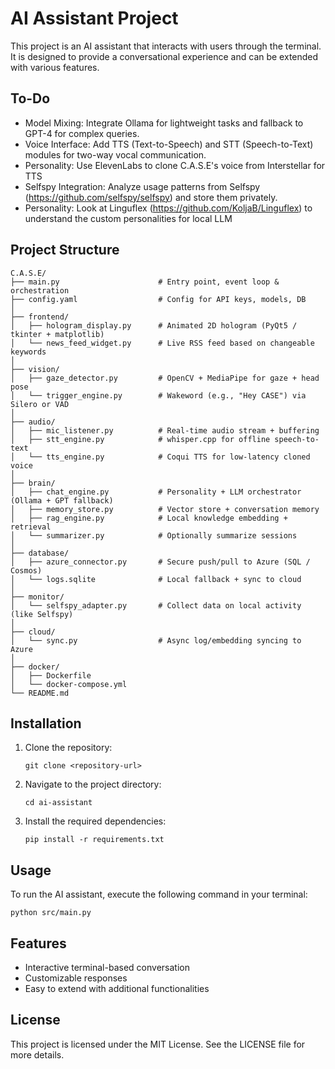 # AI Assistant Project

This project is an AI assistant that interacts with users through the terminal. It is designed to provide a conversational experience and can be extended with various features.


## To-Do
- Model Mixing: Integrate Ollama for lightweight tasks and fallback to GPT-4 for complex queries.
- Voice Interface: Add TTS (Text-to-Speech) and STT (Speech-to-Text) modules for two-way vocal communication.
- Personality: Use ElevenLabs to clone C.A.S.E's voice from Interstellar for TTS
- Selfspy Integration: Analyze usage patterns from Selfspy (https://github.com/selfspy/selfspy) and store them privately.
- Personality: Look at Linguflex (https://github.com/KoljaB/Linguflex) to understand the custom personalities for local LLM

## Project Structure

```
C.A.S.E/
├── main.py                      # Entry point, event loop & orchestration
├── config.yaml                  # Config for API keys, models, DB
│
├── frontend/
│   ├── hologram_display.py      # Animated 2D hologram (PyQt5 / tkinter + matplotlib)
│   └── news_feed_widget.py      # Live RSS feed based on changeable keywords
│
├── vision/
│   ├── gaze_detector.py         # OpenCV + MediaPipe for gaze + head pose
│   └── trigger_engine.py        # Wakeword (e.g., "Hey CASE") via Silero or VAD
│
├── audio/
│   ├── mic_listener.py          # Real-time audio stream + buffering
│   ├── stt_engine.py            # whisper.cpp for offline speech-to-text
│   └── tts_engine.py            # Coqui TTS for low-latency cloned voice
│
├── brain/
│   ├── chat_engine.py           # Personality + LLM orchestrator (Ollama + GPT fallback)
│   ├── memory_store.py          # Vector store + conversation memory
│   ├── rag_engine.py            # Local knowledge embedding + retrieval
│   └── summarizer.py            # Optionally summarize sessions
│
├── database/
│   ├── azure_connector.py       # Secure push/pull to Azure (SQL / Cosmos)
│   └── logs.sqlite              # Local fallback + sync to cloud
│
├── monitor/
│   └── selfspy_adapter.py       # Collect data on local activity (like Selfspy)
│
├── cloud/
│   └── sync.py                  # Async log/embedding syncing to Azure
│
├── docker/
│   ├── Dockerfile
│   └── docker-compose.yml
└── README.md
```

## Installation

1. Clone the repository:
   ```
   git clone <repository-url>
   ```
2. Navigate to the project directory:
   ```
   cd ai-assistant
   ```
3. Install the required dependencies:
   ```
   pip install -r requirements.txt
   ```

## Usage

To run the AI assistant, execute the following command in your terminal:
```
python src/main.py
```

## Features

- Interactive terminal-based conversation
- Customizable responses
- Easy to extend with additional functionalities

## License

This project is licensed under the MIT License. See the LICENSE file for more details.